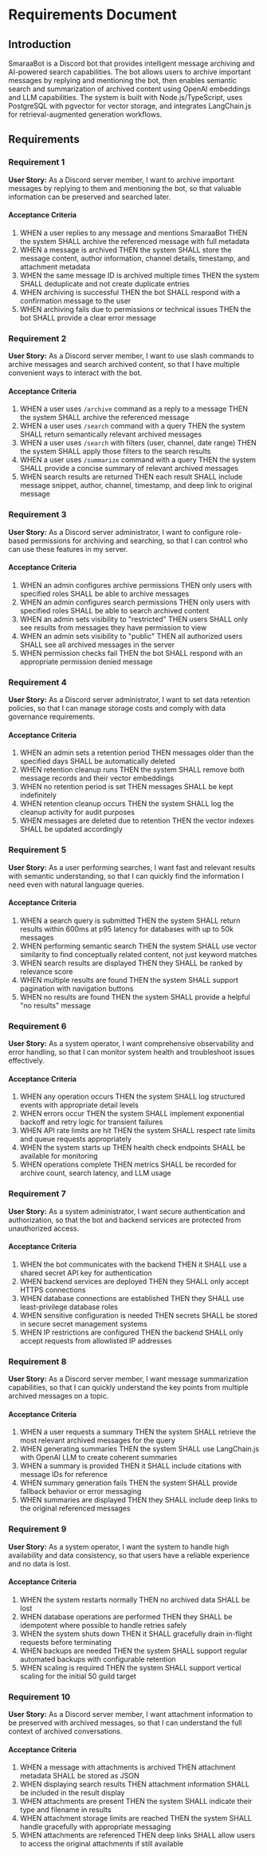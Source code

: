 # Requirements Document

## Introduction

SmaraaBot is a Discord bot that provides intelligent message archiving and AI-powered search capabilities. The bot allows users to archive important messages by replying and mentioning the bot, then enables semantic search and summarization of archived content using OpenAI embeddings and LLM capabilities. The system is built with Node.js/TypeScript, uses PostgreSQL with pgvector for vector storage, and integrates LangChain.js for retrieval-augmented generation workflows.

## Requirements

### Requirement 1

**User Story:** As a Discord server member, I want to archive important messages by replying to them and mentioning the bot, so that valuable information can be preserved and searched later.

#### Acceptance Criteria

1. WHEN a user replies to any message and mentions SmaraaBot THEN the system SHALL archive the referenced message with full metadata
2. WHEN a message is archived THEN the system SHALL store the message content, author information, channel details, timestamp, and attachment metadata
3. WHEN the same message ID is archived multiple times THEN the system SHALL deduplicate and not create duplicate entries
4. WHEN archiving is successful THEN the bot SHALL respond with a confirmation message to the user
5. WHEN archiving fails due to permissions or technical issues THEN the bot SHALL provide a clear error message

### Requirement 2

**User Story:** As a Discord server member, I want to use slash commands to archive messages and search archived content, so that I have multiple convenient ways to interact with the bot.

#### Acceptance Criteria

1. WHEN a user uses `/archive` command as a reply to a message THEN the system SHALL archive the referenced message
2. WHEN a user uses `/search` command with a query THEN the system SHALL return semantically relevant archived messages
3. WHEN a user uses `/search` with filters (user, channel, date range) THEN the system SHALL apply those filters to the search results
4. WHEN a user uses `/summarize` command with a query THEN the system SHALL provide a concise summary of relevant archived messages
5. WHEN search results are returned THEN each result SHALL include message snippet, author, channel, timestamp, and deep link to original message

### Requirement 3

**User Story:** As a Discord server administrator, I want to configure role-based permissions for archiving and searching, so that I can control who can use these features in my server.

#### Acceptance Criteria

1. WHEN an admin configures archive permissions THEN only users with specified roles SHALL be able to archive messages
2. WHEN an admin configures search permissions THEN only users with specified roles SHALL be able to search archived content
3. WHEN an admin sets visibility to "restricted" THEN users SHALL only see results from messages they have permission to view
4. WHEN an admin sets visibility to "public" THEN all authorized users SHALL see all archived messages in the server
5. WHEN permission checks fail THEN the bot SHALL respond with an appropriate permission denied message

### Requirement 4

**User Story:** As a Discord server administrator, I want to set data retention policies, so that I can manage storage costs and comply with data governance requirements.

#### Acceptance Criteria

1. WHEN an admin sets a retention period THEN messages older than the specified days SHALL be automatically deleted
2. WHEN retention cleanup runs THEN the system SHALL remove both message records and their vector embeddings
3. WHEN no retention period is set THEN messages SHALL be kept indefinitely
4. WHEN retention cleanup occurs THEN the system SHALL log the cleanup activity for audit purposes
5. WHEN messages are deleted due to retention THEN the vector indexes SHALL be updated accordingly

### Requirement 5

**User Story:** As a user performing searches, I want fast and relevant results with semantic understanding, so that I can quickly find the information I need even with natural language queries.

#### Acceptance Criteria

1. WHEN a search query is submitted THEN the system SHALL return results within 600ms at p95 latency for databases with up to 50k messages
2. WHEN performing semantic search THEN the system SHALL use vector similarity to find conceptually related content, not just keyword matches
3. WHEN search results are displayed THEN they SHALL be ranked by relevance score
4. WHEN multiple results are found THEN the system SHALL support pagination with navigation buttons
5. WHEN no results are found THEN the system SHALL provide a helpful "no results" message

### Requirement 6

**User Story:** As a system operator, I want comprehensive observability and error handling, so that I can monitor system health and troubleshoot issues effectively.

#### Acceptance Criteria

1. WHEN any operation occurs THEN the system SHALL log structured events with appropriate detail levels
2. WHEN errors occur THEN the system SHALL implement exponential backoff and retry logic for transient failures
3. WHEN API rate limits are hit THEN the system SHALL respect rate limits and queue requests appropriately
4. WHEN the system starts up THEN health check endpoints SHALL be available for monitoring
5. WHEN operations complete THEN metrics SHALL be recorded for archive count, search latency, and LLM usage

### Requirement 7

**User Story:** As a system administrator, I want secure authentication and authorization, so that the bot and backend services are protected from unauthorized access.

#### Acceptance Criteria

1. WHEN the bot communicates with the backend THEN it SHALL use a shared secret API key for authentication
2. WHEN backend services are deployed THEN they SHALL only accept HTTPS connections
3. WHEN database connections are established THEN they SHALL use least-privilege database roles
4. WHEN sensitive configuration is needed THEN secrets SHALL be stored in secure secret management systems
5. WHEN IP restrictions are configured THEN the backend SHALL only accept requests from allowlisted IP addresses

### Requirement 8

**User Story:** As a Discord server member, I want message summarization capabilities, so that I can quickly understand the key points from multiple archived messages on a topic.

#### Acceptance Criteria

1. WHEN a user requests a summary THEN the system SHALL retrieve the most relevant archived messages for the query
2. WHEN generating summaries THEN the system SHALL use LangChain.js with OpenAI LLM to create coherent summaries
3. WHEN a summary is provided THEN it SHALL include citations with message IDs for reference
4. WHEN summary generation fails THEN the system SHALL provide fallback behavior or error messaging
5. WHEN summaries are displayed THEN they SHALL include deep links to the original referenced messages

### Requirement 9

**User Story:** As a system operator, I want the system to handle high availability and data consistency, so that users have a reliable experience and no data is lost.

#### Acceptance Criteria

1. WHEN the system restarts normally THEN no archived data SHALL be lost
2. WHEN database operations are performed THEN they SHALL be idempotent where possible to handle retries safely
3. WHEN the system shuts down THEN it SHALL gracefully drain in-flight requests before terminating
4. WHEN backups are needed THEN the system SHALL support regular automated backups with configurable retention
5. WHEN scaling is required THEN the system SHALL support vertical scaling for the initial 50 guild target

### Requirement 10

**User Story:** As a Discord server member, I want attachment information to be preserved with archived messages, so that I can understand the full context of archived conversations.

#### Acceptance Criteria

1. WHEN a message with attachments is archived THEN attachment metadata SHALL be stored as JSON
2. WHEN displaying search results THEN attachment information SHALL be included in the result display
3. WHEN attachments are present THEN the system SHALL indicate their type and filename in results
4. WHEN attachment storage limits are reached THEN the system SHALL handle gracefully with appropriate messaging
5. WHEN attachments are referenced THEN deep links SHALL allow users to access the original attachments if still available
